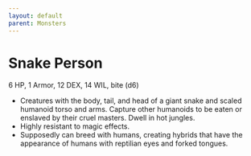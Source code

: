 ```yaml
---
layout: default
parent: Monsters
---
```

# Snake Person

6 HP, 1 Armor, 12 DEX, 14 WIL, bite (d6)

-   Creatures with the body, tail, and head of a giant snake and scaled
    humanoid torso and arms. Capture other humanoids to be eaten or
    enslaved by their cruel masters. Dwell in hot jungles.
-   Highly resistant to magic effects.
-   Supposedly can breed with humans, creating hybrids that have the
    appearance of humans with reptilian eyes and forked tongues.

